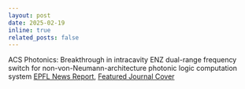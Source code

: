 ```yaml
---
layout: post
date: 2025-02-19
inline: true
related_posts: false
---
```


ACS Photonics: Breakthrough in intracavity ENZ dual-range frequency switch for non-von-Neumann-architecture photonic logic computation system [EPFL News Report](https://actu.epfl.ch/news/effiencient-epsilon-near-zero-intracavity-dual-r-2/), [Featured Journal Cover](https://pubs.acs.org/cms/10.1021/apchd5.2025.12.issue-3/asset/apchd5.2025.12.issue-3.xlargecover.jpg)
